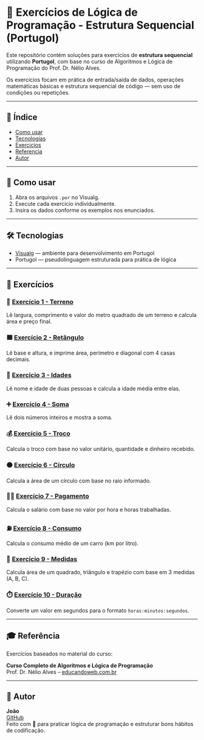 # 🧠 Exercícios de Lógica de Programação - Estrutura Sequencial (Portugol)

Este repositório contém soluções para exercícios de **estrutura sequencial** utilizando **Portugol**, com base no curso de Algoritmos e Lógica de Programação do Prof. Dr. Nélio Alves.

Os exercícios focam em prática de entrada/saída de dados, operações matemáticas básicas e estrutura sequencial de código — sem uso de condições ou repetições.

---

## 📑 Índice

- [Como usar](#-como-usar)
- [Tecnologias](#-tecnologias)
- [Exercicios](#-exercícios)
- [Referencia](#-referência)
- [Autor](#-autor)


---

## 🚀 Como usar

1. Abra os arquivos `.por` no Visualg.
2. Execute cada exercício individualmente.
3. Insira os dados conforme os exemplos nos enunciados.

---

## 🛠 Tecnologias

- [Visualg](https://sourceforge.net/projects/visualg30/) — ambiente para desenvolvimento em Portugol
- Portugol — pseudolinguagem estruturada para prática de lógica

---

## 📘 Exercícios

### 📐 [Exercício 1 - Terreno](01-TERRENO.ALG)  
 
Lê largura, comprimento e valor do metro quadrado de um terreno e calcula área e preço final.

### 🟩 [Exercício 2 - Retângulo](02-RETANGULO.ALG)  
Lê base e altura, e imprime área, perímetro e diagonal com 4 casas decimais.

### 👥 [Exercício 3 - Idades](03-IDADES.ALG)  
Lê nome e idade de duas pessoas e calcula a idade média entre elas.

### ➕ [Exercício 4 - Soma](04-SOMA.ALG)   
Lê dois números inteiros e mostra a soma.

### 💰 [Exercício 5 - Troco](05-TROCO.ALG)  
Calcula o troco com base no valor unitário, quantidade e dinheiro recebido.

### 🟠 [Exercício 6 - Círculo](06-CIRCULO.ALG)  
Calcula a área de um círculo com base no raio informado.

### 👨‍💼 [Exercício 7 - Pagamento](07-PAGAMENTO.ALG)   
Calcula o salário com base no valor por hora e horas trabalhadas.

### ⛽ [Exercício 8 - Consumo](08-CONSUMO.ALG)  
Calcula o consumo médio de um carro (km por litro).

### 📏 [Exercício 9 - Medidas](09-MEDIDAS.ALG)  
Calcula área de um quadrado, triângulo e trapézio com base em 3 medidas (A, B, C).

### ⏱️ [Exercício 10 - Duração](10-DURACAO.ALG) 
Converte um valor em segundos para o formato `horas:minutos:segundos`.

---

## 🎓 Referência

Exercícios baseados no material do curso:

**Curso Completo de Algoritmos e Lógica de Programação**  
Prof. Dr. Nélio Alves – [educandoweb.com.br](https://www.udemy.com/course/curso-algoritmos-logica-de-programacao/)

---

## 👤 Autor

**João**  
[GitHub](https://github.com/JoaoVCoutinho)  
Feito com 💙 para praticar lógica de programação e estruturar bons hábitos de codificação.
